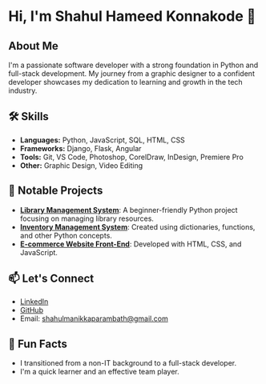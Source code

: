# Hi, I'm Shahul Hameed Konnakode 👋

## About Me
I'm a passionate software developer with a strong foundation in Python and full-stack development. My journey from a graphic designer to a confident developer showcases my dedication to learning and growth in the tech industry.

## 🛠 Skills
- **Languages:** Python, JavaScript, SQL, HTML, CSS
- **Frameworks:** Django, Flask, Angular
- **Tools:** Git, VS Code, Photoshop, CorelDraw, InDesign, Premiere Pro
- **Other:** Graphic Design, Video Editing

## 🌟 Notable Projects
- **[Library Management System](https://github.com/shahul178/public_python)**: A beginner-friendly Python project focusing on managing library resources.
- **[Inventory Management System](https://github.com/shahul178/inventory)**: Created using dictionaries, functions, and other Python concepts.
- **[E-commerce Website Front-End](https://github.com/shahul178/public_python)**: Developed with HTML, CSS, and JavaScript.

## 📫 Let's Connect
- [LinkedIn](www.linkedin.com/in/shahul-hameed-konnakode-a04b38115)
- [GitHub](https://github.com/ShahulHameedKonnakode)
- Email: shahulmanikkaparambath@gmail.com

## 🚀 Fun Facts
- I transitioned from a non-IT background to a full-stack developer.
- I'm a quick learner and an effective team player.
